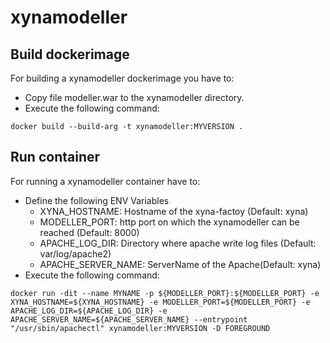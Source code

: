 # xynamodeller

## Build dockerimage
For building a xynamodeller dockerimage you have to:
* Copy file modeller.war to the xynamodeller directory.
* Execute the following command:

```
docker build --build-arg -t xynamodeller:MYVERSION .
```

## Run container
For running a xynamodeller container have to:
* Define the following ENV Variables
  * XYNA_HOSTNAME: Hostname of the xyna-factoy (Default: xyna)
  * MODELLER_PORT: http port on which the xynamodeller can be reached (Default: 8000)
  * APACHE_LOG_DIR: Directory where apache write log files (Default: var/log/apache2)
  * APACHE_SERVER_NAME: ServerName of the Apache(Default: xyna)
* Execute the following command:

```
docker run -dit --name MYNAME -p ${MODELLER_PORT}:${MODELLER_PORT} -e XYNA_HOSTNAME=${XYNA_HOSTNAME} -e MODELLER_PORT=${MODELLER_PORT} -e APACHE_LOG_DIR=${APACHE_LOG_DIR} -e APACHE_SERVER_NAME=${APACHE_SERVER_NAME} --entrypoint "/usr/sbin/apachectl" xynamodeller:MYVERSION -D FOREGROUND
```
